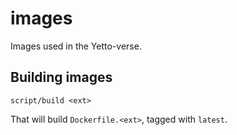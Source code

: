 # images

Images used in the Yetto-verse.

## Building images

```
script/build <ext>
```

That will build `Dockerfile.<ext>`, tagged with `latest`.
